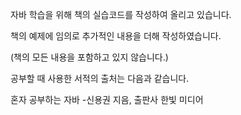 자바 학습을 위해 책의 실습코드를 작성하여 올리고 있습니다.

책의 예제에 임의로 추가적인 내용을 더해 작성하였습니다.

(책의 모든 내용을 포함하고 있지 않습니다.)


공부할 때 사용한 서적의 출처는 다음과 같습니다.

혼자 공부하는 자바 
-신용권 지음, 출판사 한빛 미디어

